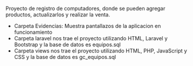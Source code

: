 Proyecto de registro de computadores, donde se pueden agregar productos, actualizarlos y realizar la venta.
- Carpeta Evidencias: Muestra pantallazos de la aplicacion en funcionamiento
- Carpeta laravel nos trae el proyecto utilizando HTML, Laravel y Bootstrap y la base de datos es equipos.sql
- Carpeta views nos trae el proyecto utilizando HTML, PHP, JavaScript y CSS y la base de datos es gc_equipos.sql

